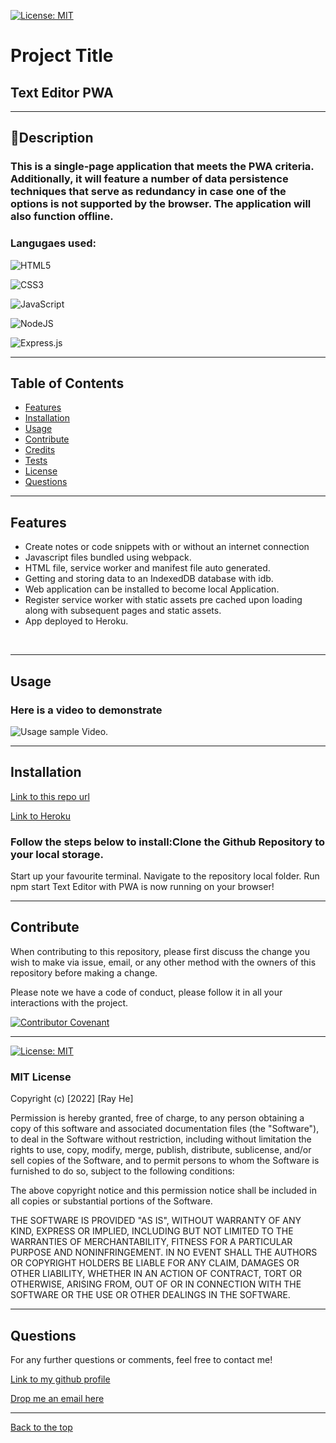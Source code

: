 [![License: MIT](https://img.shields.io/badge/License-MIT-yellow.svg)](https://opensource.org/licenses/MIT) 
# Project Title

## Text Editor PWA

 --- 

## 📖Description

### This is a single-page application that meets the PWA criteria. Additionally, it will feature a number of data persistence techniques that serve as redundancy in case one of the options is not supported by the browser. The application will also function offline.

### Langugaes used: 
![HTML5](https://img.shields.io/badge/html5-%23E34F26.svg?style=for-the-badge&logo=html5&logoColor=white)

![CSS3](https://img.shields.io/badge/css3-%231572B6.svg?style=for-the-badge&logo=css3&logoColor=white)

![JavaScript](https://img.shields.io/badge/javascript-%23323330.svg?style=for-the-badge&logo=javascript&logoColor=%23F7DF1E)

![NodeJS](https://img.shields.io/badge/node.js-6DA55F?style=for-the-badge&logo=node.js&logoColor=white)

![Express.js](https://img.shields.io/badge/express.js-%23404d59.svg?style=for-the-badge&logo=express&logoColor=%2361DAFB)

 --- 

## Table of Contents

- [Features](#features)
- [Installation](#installation)
- [Usage](#usage)
- [Contribute](#contribute)
- [Credits](#credits)
- [Tests](#tests)
- [License](#license)
- [Questions](#questions)

 --- 

## Features 

* Create notes or code snippets with or without an internet connection
* Javascript files bundled using webpack.
* HTML file, service worker and manifest file auto generated.
* Getting and storing data to an IndexedDB database with idb.
* Web application can be installed to become local Application.
* Register service worker with static assets pre cached upon loading along with subsequent pages and static assets.
* App deployed to Heroku.
<br/>

 --- 

## Usage

### Here is a video to demonstrate 

![Usage sample Video.]('./assets')

 --- 

## Installation

[Link to this repo url](https://github.com/DevRayHE/text-editor-PWA)

[Link to Heroku](https://hidden-beyond-17212.herokuapp.com/)

### Follow the steps below to install:Clone the Github Repository to your local storage.
Start up your favourite terminal.
Navigate to the repository local folder.
Run npm start
Text Editor with PWA is now running on your browser!

 --- 

## Contribute

When contributing to this repository, please first discuss the change you wish to make via issue, email, or any other method with the owners of this repository before making a change.

Please note we have a code of conduct, please follow it in all your interactions with the project.

[![Contributor Covenant](https://img.shields.io/badge/Contributor%20Covenant-2.1-4baaaa.svg)](https://www.contributor-covenant.org/version/2/1/code_of_conduct/code_of_conduct.md)

 --- 

[![License: MIT](https://img.shields.io/badge/License-MIT-yellow.svg)](https://opensource.org/licenses/MIT) 
### MIT License

Copyright (c) [2022] [Ray He]

Permission is hereby granted, free of charge, to any person obtaining a copy
of this software and associated documentation files (the "Software"), to deal
in the Software without restriction, including without limitation the rights
to use, copy, modify, merge, publish, distribute, sublicense, and/or sell
copies of the Software, and to permit persons to whom the Software is
furnished to do so, subject to the following conditions:

The above copyright notice and this permission notice shall be included in all
copies or substantial portions of the Software.

THE SOFTWARE IS PROVIDED "AS IS", WITHOUT WARRANTY OF ANY KIND, EXPRESS OR
IMPLIED, INCLUDING BUT NOT LIMITED TO THE WARRANTIES OF MERCHANTABILITY,
FITNESS FOR A PARTICULAR PURPOSE AND NONINFRINGEMENT. IN NO EVENT SHALL THE
AUTHORS OR COPYRIGHT HOLDERS BE LIABLE FOR ANY CLAIM, DAMAGES OR OTHER
LIABILITY, WHETHER IN AN ACTION OF CONTRACT, TORT OR OTHERWISE, ARISING FROM,
OUT OF OR IN CONNECTION WITH THE SOFTWARE OR THE USE OR OTHER DEALINGS IN THE
SOFTWARE.

 --- 

## Questions

For any further questions or comments, feel free to contact me!

[Link to my github profile](https://github.com/devRayHe/)

[Drop me an email here](mailto:devrayhe@gmail.com)

 --- 

[Back to the top](#project-title)